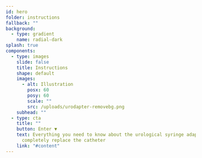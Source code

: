 ```yaml
---
id: hero
folder: instructions
fallback: ""
background:
  - type: gradient
    name: radial-dark
splash: true
components:
  - type: images
    slide: false
    title: Instructions
    shape: default
    images:
      - alt: Illustration
        posx: 60
        posy: 60
        scale: ""
        src: /uploads/urodapter-removebg.png
    subhead: ""
  - type: cta
    title: ""
    button: Enter ▼
    text: Everything you need to know about the urological syringe adapter which can
      completely replace the catheter
    link: "#content"
---
```

